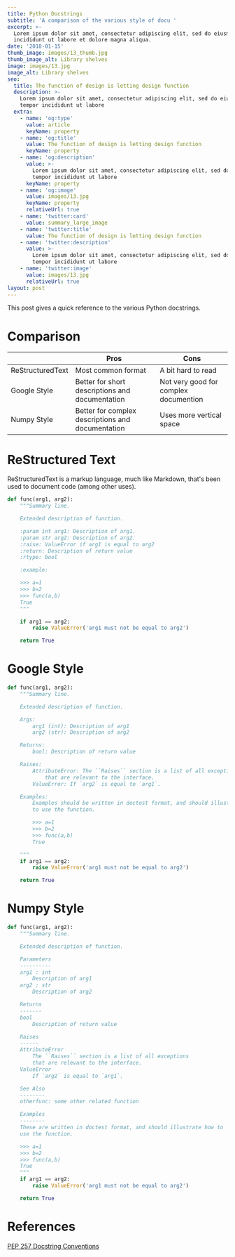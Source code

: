 ```yaml
---
title: Python Docstrings
subtitle: 'A comparison of the various style of docu '
excerpt: >-
  Lorem ipsum dolor sit amet, consectetur adipiscing elit, sed do eiusmod tempor
  incididunt ut labore et dolore magna aliqua.
date: '2018-01-15'
thumb_image: images/13_thumb.jpg
thumb_image_alt: Library shelves
image: images/13.jpg
image_alt: Library shelves
seo:
  title: The function of design is letting design function
  description: >-
    Lorem ipsum dolor sit amet, consectetur adipiscing elit, sed do eiusmod
    tempor incididunt ut labore
  extra:
    - name: 'og:type'
      value: article
      keyName: property
    - name: 'og:title'
      value: The function of design is letting design function
      keyName: property
    - name: 'og:description'
      value: >-
        Lorem ipsum dolor sit amet, consectetur adipiscing elit, sed do eiusmod
        tempor incididunt ut labore
      keyName: property
    - name: 'og:image'
      value: images/13.jpg
      keyName: property
      relativeUrl: true
    - name: 'twitter:card'
      value: summary_large_image
    - name: 'twitter:title'
      value: The function of design is letting design function
    - name: 'twitter:description'
      value: >-
        Lorem ipsum dolor sit amet, consectetur adipiscing elit, sed do eiusmod
        tempor incididunt ut labore
    - name: 'twitter:image'
      value: images/13.jpg
      relativeUrl: true
layout: post
---
```


This post gives a quick reference to the various Python docstrings.

# Comparison

|                  | Pros                                              | Cons                     |
|------------------|---------------------------------------------------|--------------------------|
| ReStructuredText | Most common format                                | A bit hard to read       |
| Google Style     | Better for short descriptions and documentation   | Not very good for complex documention |
| Numpy Style      | Better for complex descriptions and documentation | Uses more vertical space |

# ReStructured Text

ReStructuredText is a markup language, much like Markdown, that's been used to document code (among other uses).

```python
def func(arg1, arg2):
    """Summary line.

    Extended description of function.

    :param int arg1: Description of arg1.
    :param str arg2: Description of arg2.
    :raise: ValueError if arg1 is equal to arg2
    :return: Description of return value
    :rtype: bool

    :example:

    >>> a=1
    >>> b=2
    >>> func(a,b)
    True
    """

    if arg1 == arg2:
        raise ValueError('arg1 must not be equal to arg2')

    return True
```

# Google Style

```python
def func(arg1, arg2):
    """Summary line.

    Extended description of function.

    Args:
        arg1 (int): Description of arg1
        arg2 (str): Description of arg2

    Returns:
        bool: Description of return value

    Raises:
        AttributeError: The ``Raises`` section is a list of all exceptions
            that are relevant to the interface.
        ValueError: If `arg2` is equal to `arg1`.

    Examples:
        Examples should be written in doctest format, and should illustrate how
        to use the function.

        >>> a=1
        >>> b=2
        >>> func(a,b)
        True

    """
    if arg1 == arg2:
        raise ValueError('arg1 must not be equal to arg2')

    return True
```

# Numpy Style

```python
def func(arg1, arg2):
    """Summary line.

    Extended description of function.

    Parameters
    ----------
    arg1 : int
        Description of arg1
    arg2 : str
        Description of arg2

    Returns
    -------
    bool
        Description of return value

    Raises
    ------
    AttributeError
        The ``Raises`` section is a list of all exceptions
        that are relevant to the interface.
    ValueError
        If `arg2` is equal to `arg1`.

    See Also
    --------
    otherfunc: some other related function

    Examples
    --------
    These are written in doctest format, and should illustrate how to
    use the function.

    >>> a=1
    >>> b=2
    >>> func(a,b)
    True
    """
    if arg1 == arg2:
        raise ValueError('arg1 must not be equal to arg2')

    return True
```

# References

[PEP 257 Docstring Conventions](https://www.python.org/dev/peps/pep-0257/)


